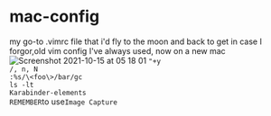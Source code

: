# mac-config
my go-to .vimrc file that i'd fly to the moon and back to get in case I forgor,old vim config I've always used, now on a new mac
![Screenshot 2021-10-15 at 05 18 01](https://user-images.githubusercontent.com/46292172/137426949-19e402c1-32e0-47b3-a0f2-c501c3993dcd.png)
```"+y```<br>
```/, n, N```<br>
```:%s/\<foo\>/bar/gc```<br>
```ls -lt```<br>
```Karabinder-elements```<br>
```REMEMBER```to use```Image Capture```
